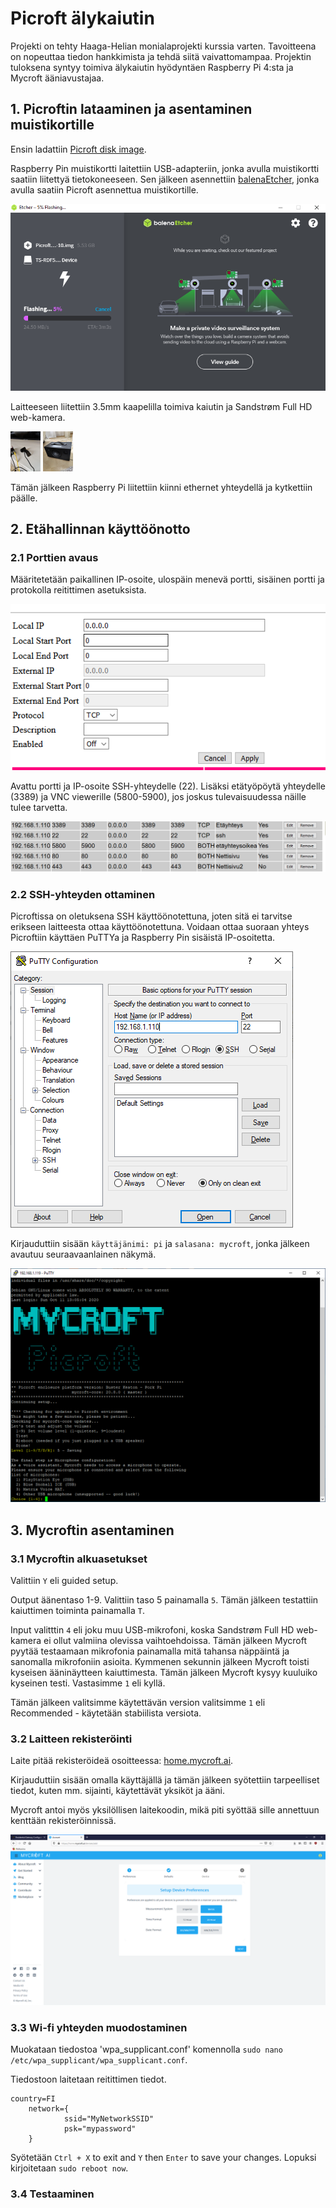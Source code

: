 # Picroft älykaiutin

Projekti on tehty Haaga-Helian monialaprojekti kurssia varten. Tavoitteena on nopeuttaa tiedon hankkimista ja tehdä siitä vaivattomampaa. Projektin tuloksena syntyy toimiva älykaiutin hyödyntäen Raspberry Pi 4:sta ja Mycroft ääniavustajaa.

## 1. Picroftin lataaminen ja asentaminen muistikortille

Ensin ladattiin [Picroft disk image](https://drive.google.com/uc?id=1nyd5l5vgRy--Y3VG3AXUAiBio2QEF1O8&export=download).

Raspberry Pin muistikortti laitettiin USB-adapteriin, jonka avulla muistikortti saatiin liitettyä tietokoneeseen. Sen jälkeen asennettiin [balenaEtcher](https://www.balena.io/etcher/), jonka avulla saatiin Picroft asennettua muistikortille.

![Etcher](images/etcher.png)

Laitteeseen liitettiin 3.5mm kaapelilla toimiva kaiutin ja Sandstrøm Full HD web-kamera.

<img src="images/Mikki.jpg" width="48">
<img src="images/Kaiutin.jpg" width="48">

Tämän jälkeen Raspberry Pi liitettiin kiinni ethernet yhteydellä ja kytkettiin päälle. 

## 2. Etähallinnan käyttöönotto

### 2.1 Porttien avaus

Määritetetään paikallinen IP-osoite, ulospäin menevä portti, sisäinen portti ja protokolla reitittimen asetuksista.

![Portti2](images/2.PNG)

Avattu portti ja IP-osoite SSH-yhteydelle (22). Lisäksi etätyöpöytä yhteydelle (3389) ja VNC viewerille (5800-5900), jos joskus tulevaisuudessa näille tulee tarvetta. 

![Portti3](images/3.PNG)

### 2.2 SSH-yhteyden ottaminen

Picroftissa on oletuksena SSH käyttöönotettuna, joten sitä ei tarvitse erikseen laitteesta ottaa käyttöönotettuna. Voidaan ottaa suoraan yhteys Picroftiin käyttäen PuTTYa ja Raspberry Pin sisäistä IP-osoitetta.

![Putty](images/Putty1.PNG)

Kirjauduttiin sisään `käyttäjänimi: pi` ja `salasana: mycroft`, jonka jälkeen avautuu seuraavaanlainen näkymä. 

![aloitus](images/Aloitus1.png)

## 3. Mycroftin asentaminen

### 3.1 Mycroftin alkuasetukset

Valittiin `Y` eli guided setup.

Output äänentaso 1-9. Valittiin taso 5 painamalla `5`. Tämän jälkeen testattiin kaiuttimen toiminta painamalla `T`.

Input valitttin `4` eli joku muu USB-mikrofoni, koska Sandstrøm Full HD web-kamera ei ollut valmiina olevissa vaihtoehdoissa. Tämän jälkeen Mycroft pyytää testaamaan mikrofonia painamalla mitä tahansa näppäintä ja sanomalla mikrofoniin asioita. Kymmenen sekunnin jälkeen Mycroft toisti kyseisen ääninäytteen kaiuttimesta. Tämän jälkeen Mycroft kysyy kuuluiko kyseinen testi. Vastasimme `1` eli kyllä. 

Tämän jälkeen valitsimme käytettävän version valitsimme `1` eli Recommended - käytetään stabiilista versiota.

### 3.2 Laitteen rekisteröinti

Laite pitää rekisteröideä osoitteessa: [home.mycroft.ai](https://sso.mycroft.ai/login?redirect=https:%2F%2Fhome.mycroft.ai%2F).

Kirjauduttiin sisään omalla käyttäjällä ja tämän jälkeen syötettiin tarpeelliset tiedot, kuten mm. sijainti, käytettävät yksiköt ja ääni.

Mycroft antoi myös yksilöllisen laitekoodin, mikä piti syöttää sille annettuun kenttään rekisteröinnissä.

![Portaali](images/Portaali1.png)

### 3.3 Wi-fi yhteyden muodostaminen

Muokataan tiedostoa 'wpa_supplicant.conf' komennolla `sudo nano /etc/wpa_supplicant/wpa_supplicant.conf`.

Tiedostoon laitetaan reitittimen tiedot.
```
country=FI
    network={
            ssid="MyNetworkSSID"
            psk="mypassword"
    }
```
Syötetään `Ctrl + X` to exit and `Y` then `Enter` to save your changes.
Lopuksi kirjoitetaan  `sudo reboot now`.

### 3.4 Testaaminen



